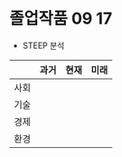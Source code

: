 # 졸업작품 09 17

+ STEEP 분석

|      | 과거 | 현재 | 미래 |
| :--: | :--: | :--: | :--: |
| 사회 |      |      |      |
| 기술 |      |      |      |
| 경제 |      |      |      |
| 환경 |      |      |      |

